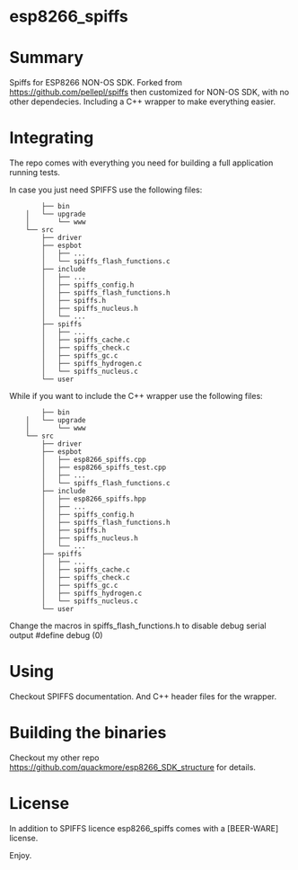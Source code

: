 # esp8266_spiffs #

# Summary

Spiffs for ESP8266 NON-OS SDK.
Forked from https://github.com/pellepl/spiffs then customized for NON-OS SDK, with no other dependecies.
Including a C++ wrapper to make everything easier.

# Integrating

The repo comes with everything you need for building a full application running tests.

In case you just need SPIFFS use the following files:

        	├── bin
		│   └── upgrade
		│       └── www
		└── src
		    ├── driver
		    ├── espbot
		    │   ├── ... 
		    │   └── spiffs_flash_functions.c
		    ├── include
		    │   ├── ...
		    │   ├── spiffs_config.h
		    │   ├── spiffs_flash_functions.h
		    │   ├── spiffs.h
		    │   ├── spiffs_nucleus.h
		    │   └── ...
		    ├── spiffs
		    │   ├── ...
		    │   ├── spiffs_cache.c
		    │   ├── spiffs_check.c
		    │   ├── spiffs_gc.c
		    │   ├── spiffs_hydrogen.c
		    │   └── spiffs_nucleus.c
		    └── user

While if you want to include the C++ wrapper use the following files:

        	├── bin
		│   └── upgrade
		│       └── www
		└── src
		    ├── driver
		    ├── espbot
		    │   ├── esp8266_spiffs.cpp
		    │   ├── esp8266_spiffs_test.cpp
		    │   ├── ... 
		    │   └── spiffs_flash_functions.c
		    ├── include
		    │   ├── esp8266_spiffs.hpp
		    │   ├── ...
		    │   ├── spiffs_config.h
		    │   ├── spiffs_flash_functions.h
		    │   ├── spiffs.h
		    │   ├── spiffs_nucleus.h
		    │   └── ...
		    ├── spiffs
		    │   ├── ...
		    │   ├── spiffs_cache.c
		    │   ├── spiffs_check.c
		    │   ├── spiffs_gc.c
		    │   ├── spiffs_hydrogen.c
		    │   └── spiffs_nucleus.c
		    └── user


Change the macros in spiffs_flash_functions.h to disable debug serial output
		#define debug (0)

# Using

Checkout SPIFFS documentation.
And C++ header files for the wrapper.

# Building the binaries 
Checkout my other repo https://github.com/quackmore/esp8266_SDK_structure for details.


# License

In addition to SPIFFS licence esp8266_spiffs comes with a [BEER-WARE] license.

Enjoy.
